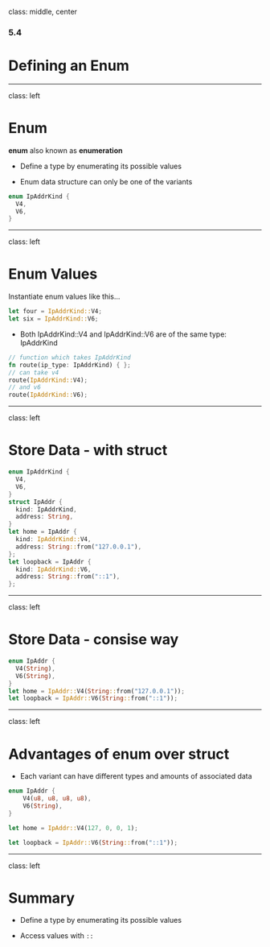 class: middle, center

### 5.4

# Defining an Enum

---

class: left

# Enum

**enum** also known as **enumeration**

* Define a type by enumerating its possible values

* Enum data structure can only be one of the variants

```rust
enum IpAddrKind {
  V4,
  V6,
}
```

---

class: left

# Enum Values

Instantiate enum values like this...

```rust
let four = IpAddrKind::V4;
let six = IpAddrKind::V6;
```

* Both IpAddrKind::V4 and IpAddrKind::V6 are of the same type: IpAddrKind

```rust
// function which takes IpAddrKind
fn route(ip_type: IpAddrKind) { };
// can take v4
route(IpAddrKind::V4);
// and v6
route(IpAddrKind::V6);
```

---

class: left

# Store Data - with struct

```rust
enum IpAddrKind {
  V4,
  V6,
}
struct IpAddr {
  kind: IpAddrKind,
  address: String,
}
let home = IpAddr {
  kind: IpAddrKind::V4,
  address: String::from("127.0.0.1"),
};
let loopback = IpAddr {
  kind: IpAddrKind::V6,
  address: String::from("::1"),
};
```

---

class: left

# Store Data - consise way

```rust
enum IpAddr {
  V4(String),
  V6(String),
}
let home = IpAddr::V4(String::from("127.0.0.1"));
let loopback = IpAddr::V6(String::from("::1"));
```

---

class: left

# Advantages of enum over struct

* Each variant can have different types and amounts of associated data

```rust
enum IpAddr {
    V4(u8, u8, u8, u8),
    V6(String),
}

let home = IpAddr::V4(127, 0, 0, 1);

let loopback = IpAddr::V6(String::from("::1"));
```

---

class: left

# Summary

* Define a type by enumerating its possible values

* Access values with `::`
